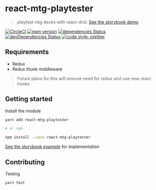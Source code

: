 # react-mtg-playtester

> playtest mtg decks with react-dnd. [See the storybook demo](https://react-mtg-playtester.netlify.com?addons=0)

[![CircleCI](https://circleci.com/gh/fateseal/react-mtg-playtester.svg?style=svg)](https://circleci.com/gh/fateseal/react-mtg-playtester)
[![npm version](https://img.shields.io/npm/v/react-mtg-playtester.svg)](https://www.npmjs.com/package/react-mtg-playtester)
[![dependencies Status](https://david-dm.org/fateseal/react-mtg-playtester/status.svg)](https://david-dm.org/fateseal/react-mtg-playtester)
[![devDependencies Status](https://david-dm.org/fateseal/react-mtg-playtester/dev-status.svg)](https://david-dm.org/fateseal/react-mtg-playtester?type=dev)
[![code style: prettier](https://img.shields.io/badge/code_style-prettier-ff69b4.svg?style=flat-square)](https://github.com/prettier/prettier)


## Requirements

- Redux
- Redux thunk middleware

> Future plans for this will remove need for redux and use new react hooks 

## Getting started

Install the module
```bash
yarn add react-mtg-playtester

# or npm

npm install --save react-mtg-playtester
```

[See the storybook example](./stories/App.js) for implementation


## Contributing

Testing

```bash
yarn test
```
